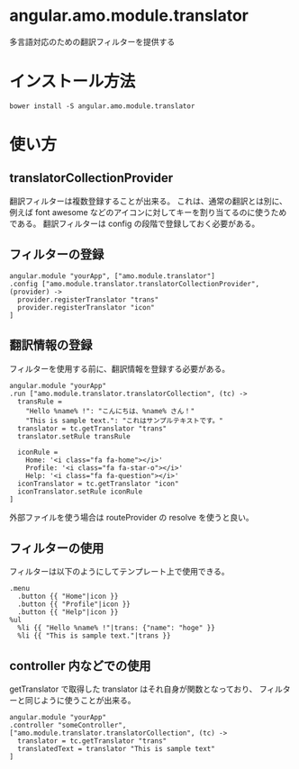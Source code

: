 # angular.amo.module.translator

多言語対応のための翻訳フィルターを提供する

# インストール方法
```
bower install -S angular.amo.module.translator
```

# 使い方

## translatorCollectionProvider
翻訳フィルターは複数登録することが出来る。
これは、通常の翻訳とは別に、例えば font awesome などのアイコンに対してキーを割り当てるのに使うためである。
翻訳フィルターは config の段階で登録しておく必要がある。

## フィルターの登録
```
angular.module "yourApp", ["amo.module.translator"]
.config ["amo.module.translator.translatorCollectionProvider", (provider) ->
  provider.registerTranslator "trans"
  provider.registerTranslator "icon"
]
```

## 翻訳情報の登録
フィルターを使用する前に、翻訳情報を登録する必要がある。

```
angular.module "yourApp"
.run ["amo.module.translator.translatorCollection", (tc) ->
  transRule =
    "Hello %name% !": "こんにちは、%name% さん！"
    "This is sample text.": "これはサンプルテキストです。"
  translator = tc.getTranslator "trans"
  translator.setRule transRule

  iconRule =
    Home: '<i class="fa fa-home"></i>'
    Profile: '<i class="fa fa-star-o"></i>'
    Help: '<i class="fa fa-question"></i>'
  iconTranslator = tc.getTranslator "icon"
  iconTranslator.setRule iconRule
]
```

外部ファイルを使う場合は routeProvider の resolve を使うと良い。

## フィルターの使用
フィルターは以下のようにしてテンプレート上で使用できる。

```
.menu
  .button {{ "Home"|icon }}
  .button {{ "Profile"|icon }}
  .button {{ "Help"|icon }}
%ul
  %li {{ "Hello %name% !"|trans: {"name": "hoge" }}
  %li {{ "This is sample text."|trans }}
```

## controller 内などでの使用
getTranslator で取得した translator はそれ自身が関数となっており、
フィルターと同じように使うことが出来る。

```
angular.module "yourApp"
.controller "someController", ["amo.module.translator.translatorCollection", (tc) ->
  translator = tc.getTranslator "trans"
  translatedText = translator "This is sample text"
]
```
